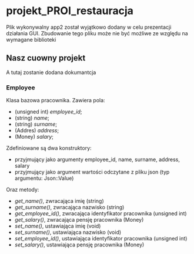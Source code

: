 # projekt_PROI_restauracja

Plik wykonywalny app2 został wyjątkowo dodany w celu prezentacji działania GUI.
Zbudowanie tego pliku może nie być możliwe ze względu na wymagane biblioteki

## Nasz cuowny projekt
A tutaj zostanie dodana dokumantcja

### Employee
Klasa bazowa pracownika. Zawiera pola:
- (unsigned int) *employee_id*;
- (string) *name*;
- (string) *surname*;
- (Addres) *address*;
- (Money) *salary*;

Zdefiniowane są dwa konstruktory:
- przyjmujący jako argumenty employee_id, name, surname, address, salary
- przyjmujący jako argument wartości odczytane z pliku json (typ argumentu: Json::Value)

Oraz metody:
- *get_name()*, zwracająca imię (string)
- *get_surname()*, zwracająca nazwisko (string)
- *get_employee_id()*, zwracająca identyfikator pracownika (unsigned int)
- *get_salary()*, zwracająca pensję pracownika (Money)
- *set_name()*, ustawiająca imię (void)
- *set_surname()*, ustawiająca nazwisko (void)
- *set_employee_id()*, ustawiająca identyfikator pracownika (unsigned int)
- *set_salary()*, ustawiająca pensję pracownika (Money)



